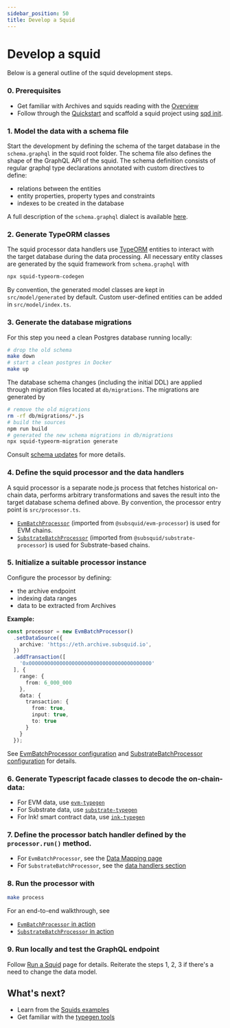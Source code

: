 ```yaml
---
sidebar_position: 50
title: Develop a Squid
---
```


# Develop a squid

Below is a general outline of the squid development steps. 

### 0. Prerequisites

- Get familiar with Archives and squids reading with the [Overview](/overview)
- Follow through the [Quickstart](/quickstart) and scaffold a squid project using [sqd init](/squid-cli/init).

### 1. Model the data with a schema file

Start the development by defining the schema of the target database in the `schema.graphql` in the squid root folder. The schema file also defines the shape of the GraphQL API of the squid. The schema definition consists of regular graphql type declarations annotated with custom directives to define:
- relations between the entities
- entity properties, property types and constraints 
- indexes to be created in the database

A full description of the `schema.graphql` dialect is available [here](/develop-a-squid/schema-file).

### 2. Generate TypeORM classes

The squid processor data handlers use [TypeORM](https://typeorm.io) entities
to interact with the target database during the data processing. All necessary entity classes are
generated by the squid framework from `schema.graphql` with 
```bash
npx squid-typeorm-codegen
```

By convention, the generated model classes are kept in `src/model/generated` by default. Custom user-defined entities can
be added in `src/model/index.ts`.

### 3. Generate the database migrations

For this step you need a clean Postgres database running locally:
```bash
# drop the old schema
make down
# start a clean postgres in Docker
make up
```

The database schema changes (including the initial DDL) are applied through migration files located at `db/migrations`. The migrations are generated by 
```bash
# remove the old migrations
rm -rf db/migrations/*.js
# build the sources
npm run build
# generated the new schema migrations in db/migrations
npx squid-typeorm-migration generate
```

Consult [schema updates](/develop-a-squid/schema-file/schema-updates) for more details.

### 4. Define the squid processor and the data handlers

A squid processor is a separate node.js process that fetches historical on-chain data, performs arbitrary transformations and saves the result into the target database schema defined above. By convention, the processor entry point is `src/processor.ts`.

- [`EvmBatchProcessor`](/develop-a-squid/evm-processor) (imported from `@subsquid/evm-processor`) is used for EVM chains.
- [`SubstrateBatchProcessor`](/develop-a-squid/substrate-processor) (imported from `@subsquid/substrate-processor`) is used for Substrate-based chains.



### 5. Initialize a suitable processor instance 
Configure the processor by defining:
- the archive endpoint
- indexing data ranges
- data to be extracted from Archives

**Example:**
```ts
const processor = new EvmBatchProcessor()
  .setDataSource({
    archive: 'https://eth.archive.subsquid.io',
  })
  .addTransaction([
    '0x0000000000000000000000000000000000000000'
  ], {
    range: {
      from: 6_000_000
    },
    data: {
      transaction: {
        from: true,
        input: true,
        to: true
      }
    }
  });
```

See [EvmBatchProcessor configuration](/develop-a-squid/evm-processor/configuration) and [SubstrateBatchProcessor configuration](/develop-a-squid/substrate-processor/configuration) for details.

### 6. Generate Typescript facade classes to decode the on-chain-data:
- For EVM data, use [`evm-typegen`](/develop-a-squid/typegen/squid-evm-typegen) 
- For Substrate data, use [`substrate-typegen`](/develop-a-squid/typegen/squid-evm-typegen)
- For Ink! smart contract data, use [`ink-typegen`](/develop-a-squid/typegen/squid-wasm-typegen)

### 7. Define the processor batch handler defined by the `processor.run()` method. 
- For `EvmBatchProcessor`, see the [Data Mapping page](/develop-a-squid/evm-processor/data-mapping) 
- For `SubstrateBatchProcessor`, see the [data handlers section](/develop-a-squid/substrate-processor/data-handlers)

### 8. Run the processor with 
```bash
make process
```

For an end-to-end walkthrough, see

- [`EvmBatchProcessor` in action](/develop-a-squid/evm-processor/batch-processor-in-action)
- [`SubstrateBatchProcessor` in action](/develop-a-squid/substrate-processor/batch-processor-in-action)


### 9. Run locally and test the GraphQL endpoint

Follow [Run a Squid](/run-squid) page for details. Reiterate the steps 1, 2, 3 if there's a need to change the data model. 

## What's next?

- Learn from the [Squids examples](/develop-a-squid/examples)
- Get familiar with the [typegen tools](/develop-a-squid/typegen)